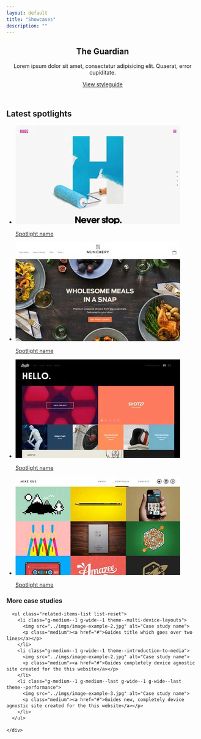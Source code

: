 ```yaml
---
layout: default
title: "Showcases"
description: ""
---
```


<header class="spotlight-header">
  <div class="spotlight-header__container container">
    <div class="spotlight-header__copy g--half">
      <h2 class="huge">The Guardian</h2>
      <p>Lorem ipsum dolor sit amet, consectetur adipisicing elit. Quaerat, error cupiditate.</p>
      <a href="#" class="spotlight-header__cta cta--primary">View styleguide</a>
    </div>
  </div>
</header>

<div class="latest-spotlights">
  <div class="container-medium clear">
    <h2>Latest spotlights</h2>
    <ul class="latest-spotlights__list list-reset">
      <li class="latest-spotlights__item">
        <a href="#" class="latest-spotlights__link">
          <img src="../../imgs/image-example.jpg" alt="image example">
          <p class="small">Spotlight name</p>
        </a>
      </li>
      <li class="latest-spotlights__item">
        <a href="#" class="latest-spotlights__link">
          <img src="../../imgs/image-example-2.jpg" alt="image example">
          <p class="small">Spotlight name</p>
        </a>
      </li>
      <li class="latest-spotlights__item">
        <a href="#" class="latest-spotlights__link">
          <img src="../../imgs/image-example-3.jpg" alt="image example">
          <p class="small">Spotlight name</p>
        </a>
      </li>
      <li class="latest-spotlights__item">
        <a href="#" class="latest-spotlights__link">
          <img src="../../imgs/image-example-4.jpg" alt="image example">
          <p class="small">Spotlight name</p>
        </a>
      </li>
    </ul>
  </div>
</div>

<div class="container">
  <div class="related-items related-items--minimal clear">
    <h3 class="related-items__title g-wide--1 g-medium--full">More case studies</h3>
    <div class="related-items__section clear">

      <ul class="related-items-list list-reset">
        <li class="g-medium--1 g-wide--1 theme--multi-device-layouts">
          <img src="../imgs/image-example-2.jpg" alt="Case study name">
          <p class="medium"><a href="#">Guides title which goes over two lines</a></p>
        </li>
        <li class="g-medium--1 g-wide--1 theme--introduction-to-media">
          <img src="../imgs/image-example-2.jpg" alt="Case study name">
          <p class="medium"><a href="#">Guides completely device agnostic site created for the this website</a></p>
        </li>
        <li class="g-medium--1 g-medium--last g-wide--1 g-wide--last theme--performance">
          <img src="../imgs/image-example-3.jpg" alt="Case study name">
          <p class="medium"><a href="#">Guides new, completely device agnostic site created for the this website</a></p>
        </li>
      </ul>

    </div>
  </div>
</div>
